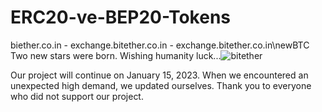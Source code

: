 # ERC20-ve-BEP20-Tokens
biether.co.in  -  exchange.bitether.co.in  -  exchange.bitether.co.in\newBTC
Two new stars were born. Wishing humanity luck...![bitether](https://user-images.githubusercontent.com/113244081/208330402-386566bf-5f94-4a26-b430-ab00bf15d4f4.png)












Our project will continue on January 15, 2023. When we encountered an unexpected high demand, we updated ourselves.
Thank you to everyone who did not support our project.
